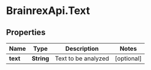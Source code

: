# BrainrexApi.Text

## Properties
Name | Type | Description | Notes
------------ | ------------- | ------------- | -------------
**text** | **String** | Text to be analyzed | [optional] 


